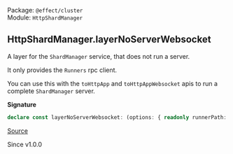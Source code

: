 Package: `@effect/cluster`<br />
Module: `HttpShardManager`<br />

## HttpShardManager.layerNoServerWebsocket

A layer for the `ShardManager` service, that does not run a server.

It only provides the `Runners` rpc client.

You can use this with the `toHttpApp` and `toHttpAppWebsocket` apis
to run a complete `ShardManager` server.

**Signature**

```ts
declare const layerNoServerWebsocket: (options: { readonly runnerPath: string; readonly runnerHttps?: boolean | undefined; }) => Layer.Layer<ShardManager.ShardManager, never, RpcSerialization.RpcSerialization | ShardStorage | RunnerHealth.RunnerHealth | Socket.WebSocketConstructor | ShardManager.Config | ShardingConfig>
```

[Source](https://github.com/Effect-TS/effect/tree/main/packages/platform/src/HttpShardManager.ts#L102)

Since v1.0.0